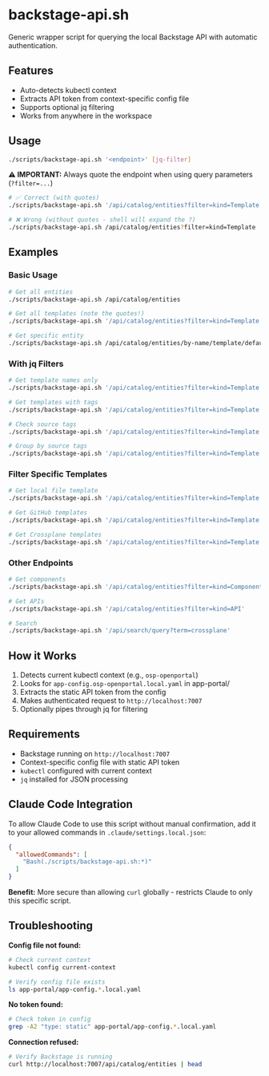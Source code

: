 # backstage-api.sh

Generic wrapper script for querying the local Backstage API with automatic authentication.

## Features

- Auto-detects kubectl context
- Extracts API token from context-specific config file
- Supports optional jq filtering
- Works from anywhere in the workspace

## Usage

```bash
./scripts/backstage-api.sh '<endpoint>' [jq-filter]
```

**⚠️ IMPORTANT:** Always quote the endpoint when using query parameters (`?filter=...`)

```bash
# ✅ Correct (with quotes)
./scripts/backstage-api.sh '/api/catalog/entities?filter=kind=Template'

# ❌ Wrong (without quotes - shell will expand the ?)
./scripts/backstage-api.sh /api/catalog/entities?filter=kind=Template
```

## Examples

### Basic Usage

```bash
# Get all entities
./scripts/backstage-api.sh /api/catalog/entities

# Get all templates (note the quotes!)
./scripts/backstage-api.sh '/api/catalog/entities?filter=kind=Template'

# Get specific entity
./scripts/backstage-api.sh /api/catalog/entities/by-name/template/default/cs-api-realm-template
```

### With jq Filters

```bash
# Get template names only
./scripts/backstage-api.sh '/api/catalog/entities?filter=kind=Template' '.[] | .metadata.name'

# Get templates with tags
./scripts/backstage-api.sh '/api/catalog/entities?filter=kind=Template' '.[] | {name: .metadata.name, tags: .metadata.tags}'

# Check source tags
./scripts/backstage-api.sh '/api/catalog/entities?filter=kind=Template' '.[] | {name: .metadata.name, source_tags: (.metadata.tags | map(select(startswith("source:"))))}'

# Group by source tags
./scripts/backstage-api.sh '/api/catalog/entities?filter=kind=Template' '.[] | {name: .metadata.name, source_tags: (.metadata.tags | map(select(startswith("source:"))))}' | jq -s 'group_by(.source_tags | sort | join(",")) | map({source_tags: .[0].source_tags, count: length, examples: (map(.name) | .[0:5])})'
```

### Filter Specific Templates

```bash
# Get local file template
./scripts/backstage-api.sh '/api/catalog/entities?filter=kind=Template' '.[] | select(.metadata.name == "cs-api-realm-template")'

# Get GitHub templates
./scripts/backstage-api.sh '/api/catalog/entities?filter=kind=Template' '.[] | select(.metadata.tags | contains(["source:github-discovered"]))'

# Get Crossplane templates
./scripts/backstage-api.sh '/api/catalog/entities?filter=kind=Template' '.[] | select(.metadata.tags | contains(["crossplane"]))'
```

### Other Endpoints

```bash
# Get components
./scripts/backstage-api.sh '/api/catalog/entities?filter=kind=Component'

# Get APIs
./scripts/backstage-api.sh '/api/catalog/entities?filter=kind=API'

# Search
./scripts/backstage-api.sh '/api/search/query?term=crossplane'
```

## How it Works

1. Detects current kubectl context (e.g., `osp-openportal`)
2. Looks for `app-config.osp-openportal.local.yaml` in app-portal/
3. Extracts the static API token from the config
4. Makes authenticated request to `http://localhost:7007`
5. Optionally pipes through jq for filtering

## Requirements

- Backstage running on `http://localhost:7007`
- Context-specific config file with static API token
- `kubectl` configured with current context
- `jq` installed for JSON processing

## Claude Code Integration

To allow Claude Code to use this script without manual confirmation, add it to your allowed commands in `.claude/settings.local.json`:

```json
{
  "allowedCommands": [
    "Bash(./scripts/backstage-api.sh:*)"
  ]
}
```

**Benefit:** More secure than allowing `curl` globally - restricts Claude to only this specific script.

## Troubleshooting

**Config file not found:**
```bash
# Check current context
kubectl config current-context

# Verify config file exists
ls app-portal/app-config.*.local.yaml
```

**No token found:**
```bash
# Check token in config
grep -A2 "type: static" app-portal/app-config.*.local.yaml
```

**Connection refused:**
```bash
# Verify Backstage is running
curl http://localhost:7007/api/catalog/entities | head
```
